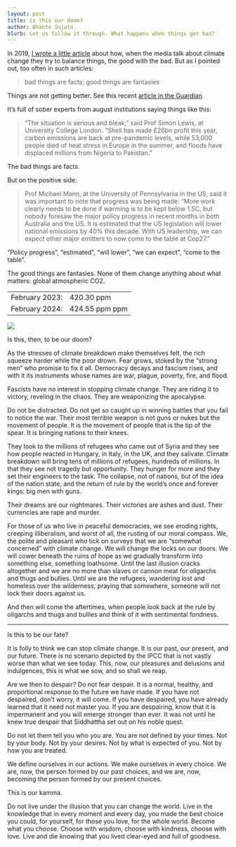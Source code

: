 ```yaml
---
layout: post
title: is this our doom?
author: Bhante Sujato
blurb: Let us follow it through. What happens when things get bad?
---
```


In 2019, [I wrote a little article](https://lokanta.github.io/2019/05/08/harbinger3/) about how, when the media talk about climate change they try to balance things, the good with the bad. But as I pointed out, too often in such articles:

>bad things are facts; good things are fantasies

Things are not getting better. See this recent [article in the Guardian](https://www.theguardian.com/environment/2022/oct/27/world-close-to-irreversible-climate-breakdown-warn-major-studies).

It’s full of sober experts from august institutions saying things like this:

>“The situation is serious and bleak,” said Prof Simon Lewis, at University College London. “Shell has made £26bn profit this year, carbon emissions are back at pre-pandemic levels, while 53,000 people died of heat stress in Europe in the summer, and floods have displaced millions from Nigeria to Pakistan.”

The bad things are facts. 

But on the positive side:

>Prof Michael Mann, at the University of Pennsylvania in the US, said it was important to note that progress was being made: “More work clearly needs to be done if warming is to be kept below 1.5C, but nobody foresaw the major policy progress in recent months in both Australia and the US. It is estimated that the US legislation will lower national emissions by 40% this decade. With US leadership, we can expect other major emitters to now come to the table at Cop27.”

“Policy progress”, “estimated”, “will lower”, “we can expect”, “come to the table”. 

The good things are fantasies. None of them change anything about what matters: global atmospheric CO2.

<table>
  <tr><td>February 2023:</td><td>420.30 ppm</td></tr>
  <tr><td>February 2024:</td><td>424.55 ppm ppm</td></tr>
</table>

<img src='https://gml.noaa.gov/webdata/ccgg/trends/co2_data_mlo.png'>

Is this, then, to be our doom?

As the stresses of climate breakdown make themselves felt, the rich squeeze harder while the poor drown. Fear grows, stoked by the “strong men” who promise to fix it all. Democracy decays and fascism rises, and with it its instruments whose names are war, plague, poverty, fire, and flood. 

Fascists have no interest in stopping climate change. They are riding it to victory, reveling in the chaos. They are weaponizing the apocalypse. 

Do not be distracted. Do not get so caught up in winning battles that you fail to notice the war. Their most terrible weapon is not guns or nukes but the movement of people. It is the movement of people that is the tip of the spear. It is bringing nations to their knees. 

They look to the millions of refugees who came out of Syria and they see how people reacted in Hungary, in Italy, in the UK, and they salivate. Climate breakdown will bring tens of millions of refugees, hundreds of millions. In that they see not tragedy but opportunity. They hunger for more and they set their engineers to the task. The collapse, not of nations, but of the idea of the nation state, and the return of rule by the world’s once and forever kings: big men with guns. 

Their dreams are our nightmares. Their victories are ashes and dust. Their currencies are rape and murder.

For those of us who live in peaceful democracies, we see eroding rights, creeping illiberalism, and worst of all, the rusting of our moral compass. We, the polite and pleasant who tick on surveys that we are “somewhat concerned” with climate change. We will change the locks on our doors. We will cower beneath the ruins of hope as we gradually transform into something else, something loathsome. Until the last illusion cracks altogether and we are no more than slaves or cannon meat for oligarchs and thugs and bullies. Until we are the refugees, wandering lost and homeless over the wilderness, praying that somewhere, someone will not lock their doors against us.

And then will come the aftertimes, when people look back at the rule by oligarchs and thugs and bullies and think of it with sentimental fondness.

***

Is this to be our fate? 

It is folly to think we can stop climate change. It is our past, our present, and our future. There is no scenario depicted by the IPCC that is not vastly worse than what we see today. This, now, our pleasures and delusions and indulgences, this is what we sow, and so shall we reap.

Are we then to despair? Do not fear despair. It is a normal, healthy, and proportional response to the future we have made. If you have not despaired, don’t worry, it will come. If you have despaired, you have already learned that it need not master you. If you are despairing, know that it is impermanent and you will emerge stronger than ever. It was not until he knew true despair that Siddhattha set out on his noble quest.

Do not let them tell you who you are. You are not defined by your times. Not by your body. Not by your desires. Not by what is expected of you. Not by how you are treated. 

We define ourselves in our actions. We make ourselves in every choice. We are, now, the person formed by our past choices, and we are, now, becoming the person formed by our present choices.

This is our kamma.

Do not live under the illusion that you can change the world. Live in the knowledge that in every moment and every day, you made the best choice you could, for yourself, for those you love, for the whole world. Become what you choose. Choose with wisdom, choose with kindness, choose with love. Live and die knowing that you lived clear-eyed and full of goodness.
